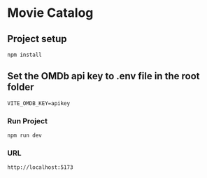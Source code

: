 # Movie Catalog

## Project setup

```
npm install
```

## Set the OMDb api key to .env file in the root folder

```
VITE_OMDB_KEY=apikey
```

### Run Project

```
npm run dev
```

### URL

```
http://localhost:5173
```
